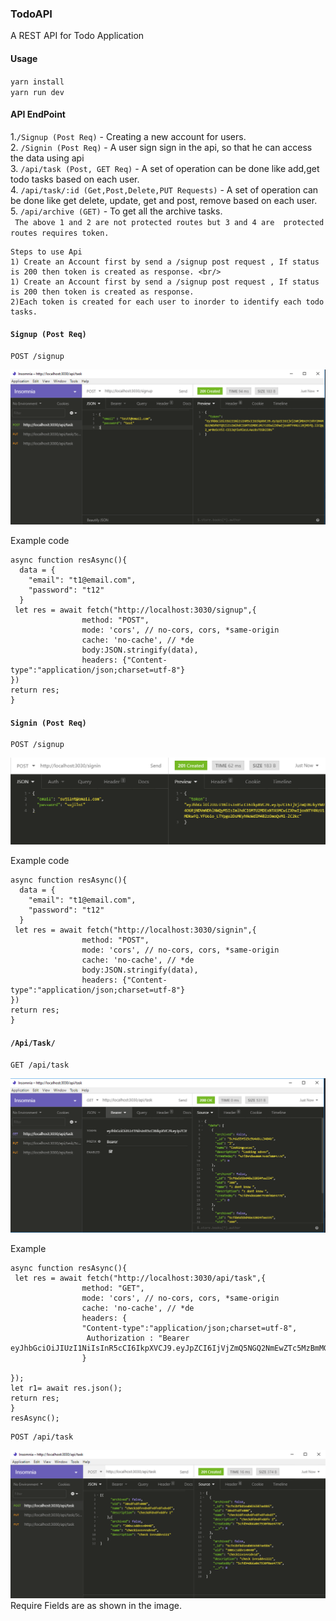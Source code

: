### TodoAPI

A REST API  for Todo Application

#### Usage
`yarn install` <br/>
`yarn run dev`

#### API EndPoint

1.`/Signup (Post Req)` - Creating a new account for users. <br/>
2. `/Signin (Post Req)` - A user sign sign in the api, so that he can access the data using api <br/>
3. `/api/task (Post, GET Req)` - A set of operation can be done like  add,get todo tasks based on each user.<br/>
4. `/api/task/:id (Get,Post,Delete,PUT Requests)` -  A set of operation can be done like get delete, update, get and post, remove based on each user.<br/>
5. `/api/archive (GET)` -  To get all the archive tasks. <br/>
` The above 1 and 2 are not protected routes but 3 and 4 are  protected routes requires token.`
```
Steps to use Api 
1) Create an Account first by send a /signup post request , If status is 200 then token is created as response. <br/>
1) Create an Account first by send a /signup post request , If status is 200 then token is created as response.
2)Each token is created for each user to inorder to identify each todo tasks.
```


#### `Signup (Post Req)`
	POST /signup
![alt text](https://github.com/sujilnt/TodoAPI/blob/master/images/geneate_token.PNG) <br/>	

Example code

```
async function resAsync(){
  data = {
    "email": "t1@email.com",
    "password": "t12"
  }
 let res = await fetch("http://localhost:3030/signup",{
                method: "POST",
                mode: 'cors', // no-cors, cors, *same-origin
                cache: 'no-cache', // *de
                body:JSON.stringify(data),
                headers: {"Content-type":"application/json;charset=utf-8"}
})
return res;
}
```
#### `Signin (Post Req)`
	POST /signup
![alt text](https://github.com/sujilnt/TodoAPI/blob/master/images/apitoken.PNG) <br/>	
 
 Example code
 
```
async function resAsync(){
  data = {
    "email": "t1@email.com",
    "password": "t12"
  }
 let res = await fetch("http://localhost:3030/signin",{
                method: "POST",
                mode: 'cors', // no-cors, cors, *same-origin
                cache: 'no-cache', // *de
                body:JSON.stringify(data),
                headers: {"Content-type":"application/json;charset=utf-8"}
})
return res;
}
```

#### `/Api/Task/`
	GET /api/task 
![alt text](./images/getTasks.PNG) <br/>	
     
Example	
```
async function resAsync(){
 let res = await fetch("http://localhost:3030/api/task",{
                method: "GET",
                mode: 'cors', // no-cors, cors, *same-origin
                cache: 'no-cache', // *de
                headers: {
                "Content-type":"application/json;charset=utf-8",
                 Authorization : "Bearer eyJhbGciOiJIUzI1NiIsInR5cCI6IkpXVCJ9.eyJpZCI6IjVjZmQ5NGQ2NmEwZTc5MzBmMGFlNDc3OCIsImlhdCI6MTU2MDEyMjU4MiwiZXhwIjoxNTY4NzYyNTgyfQ.fVvrvtae1BGWw_8W4PJ28aGmfjoIOtoq_7YmyWZLlTM"  
                }
  
});
let r1= await res.json();
return res;
}
resAsync();

```
	POST /api/task
![alt text](./images/add_data.PNG) <br/>
	Require Fields are as shown in the image.
	
	 

	
